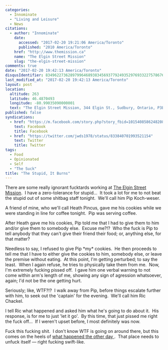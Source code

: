 ```yaml
---
categories:
  - Innominate
  - "Living and Leisure"
  - News
citations:
  - author: "Innominate"
    date:
      accessed: "2017-02-20 19:21:06 America/Toronto"
      published: "2010 America/Toronto"
    href: "http://www.themission.ca"
    name: "The Elgin Street Mission"
    slug: "the-elgin-street-mission"
comments: true
date: "2017-02-20 19:42:13 America/Toronto"
disqusIdentifier: 8349622736289799646893834569377924935297693322757867642559854773967352738553537844875728263437234453
last_modified_at: "2017-02-20 19:42:13 America/Toronto"
layout: post
location:
  altitude: 263
  latitude: 46.4870493
  longitude: -80.99035090000001
  text: "The Elgin Street Mission, 344 Elgin St., Sudbury, Ontario, P3E 3N9, Canada"
published: false
syndications:
  - href: "https://m.facebook.com/story.php?story_fbid=10154085862482084&id=719142083"
    text: Facebook
    title: Facebook
  - href: "https://twitter.com/jwds1978/status/833840701993521154"
    text: Twitter
    title: Twitter
tags:
  - Food
  - Opinionated
  - Self
  - "The Suck"
title: "The Stupid, It Burns"
---
```


<!--sse-->
<!--
  ~ NAME «» ALIAS
  ~
  ~ «» Koch-weser, Pip
  ~ Darcy «» Pincus, Heath
  ~ Ron «» Chackel, Ric
  -->
<!--/sse-->
<p>
  There are some really ignorant fucktards working at
  <a href="{{ site.url }}{{ page.url }}#cite-the-elgin-street-mission" rel="me" title="The Elgin Street Mission">The Elgin Street Mission</a>.&nbsp;
  I have a zero-tolerance for stupid&hellip;&nbsp; It took a lot for me to not beat the stupid out of some shitbag staff tonight.&nbsp; We'll call him Pip
  Koch-weser.
</p>
<!-- excerptBreak -->
<p>
  A friend of mine, who we'll call Heath Pincus, gave me his cookies while we were standing in line for coffee tonight.&nbsp; Pip was serving coffee.
</p>
<p>
  After Heath gave me his cookies, Pip told me that I had to give them to him and/or give them to somebody else.&nbsp; Excuse me?!?&nbsp; Who the fuck is Pip to
  tell anybody that they can't give their friend their food; or, anything else, for that matter?
</p>
<p>
  Needless to say, I refused to give Pip *my* cookies.&nbsp; He then proceeds to tell me that I have to either give the cookies to him, somebody else, or leave
  the premise without eating.&nbsp; At this point, I'm getting perturbed; to say the least.&nbsp; When I again refuse, he tries to physically take them from
  me.&nbsp; Now, I'm extremely fucking pissed off.&nbsp; I gave him one verbal warning to not come within arm's length of me, showing any sign of agression
  whatsoever, again; I'd not be the one getting hurt.
</p>
<p>
  Seriously; like, WTF?!?&nbsp; I walk away from Pip, before things escalate further with him, to seek out the 'captain' for the evening.&nbsp; We'll call him
  Ric Chackel.
</p>
<p>
  I tell Ric what happened and asked him what he's going to do about it.&nbsp; His response, is for me to just 'let it go'.&nbsp; By this time, that just pissed
  me right the fuck off&hellip;&nbsp; If I weren't upset before, I most definitely was now.
</p>
<p>
  Fuck this fucking shit.&nbsp; I don't know WTF is going on around there, but this comes on the heels of
  <a href="{{ site.url }}/blog/2017/02/16/accessibility-at-the-elgin-street-mission" rel="me" title="Accessibility at The Elgin Street Mission">
    what happened the other day
  </a>.&nbsp;
  That place needs to unfuck itself &#8212; right fucking swift-like.
</p>
